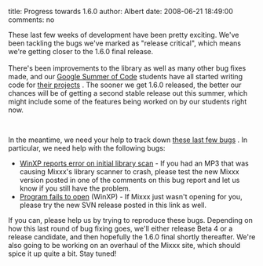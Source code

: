 title: Progress towards 1.6.0
author: Albert
date: 2008-06-21 18:49:00
comments: no

These last few weeks of development have been pretty exciting. We've been tackling the bugs we've marked as "release critical", which means we're getting closer to the 1.6.0 final release.<br />
<br />
There's been improvements to the library as well as many other bug fixes made, and our <a href="{% url '/news/2008-04-21-google-summer-of-code-2008-projects.html' %}">Google Summer of Code</a>
 students have all started writing code for <a href="https://github.com/mixxxdj/mixxx/wiki#google_summer_of_code_2008">their projects</a>
. The sooner we get 1.6.0 released, the better our chances will be of getting a second stable release out this summer, which might include some of the features being worked on by our students right now.<br />
<br />
<a onblur="try {parent.deselectBloggerImageGracefully();} catch(e) {}" href="https://bugs.launchpad.net/mixxx/1.6/+bugs"><img style="margin: 0px auto 10px; display: block; text-align: center; cursor: pointer;" src="{static}/images/news/bugchart.png" alt="" id="BLOGGER_PHOTO_ID_5214412200099132706" border="0" />
</a>
<br />
In the meantime, we need your help to track down <a href="https://bugs.launchpad.net/mixxx/1.6/+bugs">these last few bugs</a>
. In particular, we need help with the following bugs:<br />
<ul><li><a href="https://bugs.launchpad.net/mixxx/1.6/+bug/235807">WinXP reports error on initial library scan</a>
 - If you had an MP3 that was causing Mixxx's library scanner to crash, please test the new Mixxx version posted in one of the comments on this bug report and let us know if you still have the problem.<br />
</li>
<li><a href="https://bugs.launchpad.net/mixxx/1.6/+bug/223464">Program fails to open</a>
 (WinXP) - If Mixxx just wasn't opening for you, please try the new SVN release posted in this link as well.</li>
</ul>
If you can, please help us by trying to reproduce these bugs. Depending on how this last round of bug fixing goes, we'll either release Beta 4 or a release candidate, and then hopefully the 1.6.0 final shortly thereafter. We're also going to be working on an overhaul of the Mixxx site, which should spice it up quite a bit. Stay tuned!
